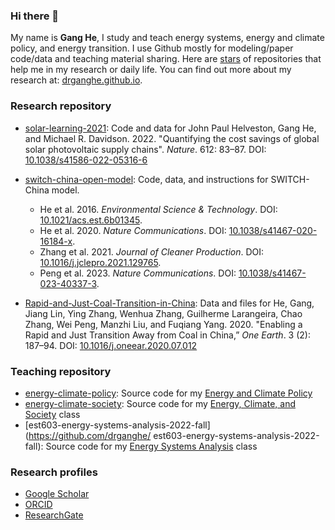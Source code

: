 ### Hi there 👋

My name is **Gang He**, I study and teach energy systems, energy and climate policy, and energy transition. I use Github mostly for modeling/paper code/data and teaching material sharing. Here are [stars](https://github.com/drganghe?tab=stars) of repositories that help me in my research or daily life. You can find out more about my research at: [drganghe.github.io](https://drganghe.github.io).


### Research repository

- [solar-learning-2021](https://github.com/jhelvy/solar-learning-2021): Code and data for John Paul Helveston, Gang He, and Michael R. Davidson. 2022. "Quantifying the cost savings of global solar photovoltaic supply chains". _Nature_. 612: 83–87. DOI: [10.1038/s41586-022-05316-6](https://doi.org/10.1038/s41586-022-05316-6)  
 
- [switch-china-open-model](https://github.com/switch-model/switch-china-open-model): Code, data, and instructions for SWITCH-China model.  
    - He et al. 2016. _Environmental Science & Technology_. DOI: [10.1021/acs.est.6b01345](https://doi.org/10.1021/acs.est.6b01345).  
    - He et al. 2020. _Nature Communications_. DOI: [10.1038/s41467-020-16184-x](https://doi.org/10.1038/s41467-020-16184-x).
    - Zhang et al. 2021. _Journal of Cleaner Production_. DOI: [10.1016/j.jclepro.2021.129765](https://doi.org/10.1016/j.jclepro.2021.129765).
    - Peng et al. 2023. _Nature Communications_. DOI: [10.1038/s41467-023-40337-3](https://doi.org/10.1038/s41467-023-40337-3).

- [Rapid-and-Just-Coal-Transition-in-China](https://github.com/drganghe/Rapid-and-Just-Coal-Transition-in-China): Data and files for He, Gang, Jiang Lin, Ying Zhang, Wenhua Zhang, Guilherme Larangeira, Chao Zhang, Wei Peng, Manzhi Liu, and Fuqiang Yang. 2020. "Enabling a Rapid and Just Transition Away from Coal in China,” _One Earth_. 3 (2): 187–94. DOI: [10.1016/j.oneear.2020.07.012](https://doi.org/10.1016/j.oneear.2020.07.012) 


### Teaching repository

- [energy-climate-policy](https://github.com/drganghe/energy-climate-policy): Source code for my [Energy and Climate Policy](https://drganghe.github.io/energy-climate-policy)  
- [energy-climate-society](https://github.com/drganghe/energy-climate-society): Source code for my [Energy, Climate, and Society](https://drganghe.github.io/energy-climate-society) class
- [est603-energy-systems-analysis-2022-fall](https://github.com/drganghe/  est603-energy-systems-analysis-2022-fall): Source code for my [Energy Systems Analysis](https://drganghe.github.io/est603-energy-systems-analysis-2022-fall) class  


### Research profiles

- [Google Scholar](https://scholar.google.com/citations?user=vf90AuEAAAAJ&hl=en)  
- [ORCID](https://orcid.org/0000-0002-8416-1965)  
- [ResearchGate](https://www.researchgate.net/profile/Gang_He)  

<!--
**drganghe/drganghe** is a ✨ _special_ ✨ repository because its `README.md` (this file) appears on your GitHub profile.

Here are some ideas to get you started:

- 🔭 I’m currently working on ...
- 🌱 I’m currently learning ...
- 👯 I’m looking to collaborate on ...
- 🤔 I’m looking for help with ...
- 💬 Ask me about ...
- 📫 How to reach me: ...
- 😄 Pronouns: ...
- ⚡ Fun fact: ...
-->
